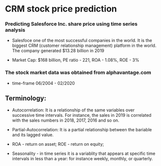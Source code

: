 # CRM stock price prediction
### Predicting Salesforce Inc. share price using time series analysis

* Salesfoce one of the most successful companies in the world. It is the biggest CRM (customer relationship management) platform in the world. The company generated $13.28 billion in 2019

* Market Cap: $168 billion, PE ratio - 221, ROA - 1.08%, ROE - 3%

### The stock market data was obtained from alphavantage.com
- time-frame 06/2004 - 02/2020


## Terminology:
- Autocorrelation: It is a relationship of the same variables over successive time intervals. For instance, the sales in 2019 is correlated with the sales numbers in 2018, 2017, 2016 and so on.

- Partial-Autocorrelation: It is a partial relationship between the bariable and its lagged value.

- ROA - return on asset; ROE - return on equity;
- Seasonality - in time series it is a variablity that appears at specific time intervals in less than a year: for instance weekly, monthly, or quarterly.

